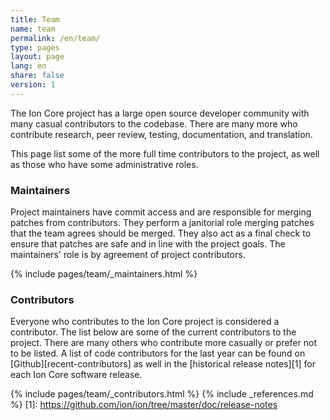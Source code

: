 ```yaml
---
title: Team
name: team
permalink: /en/team/
type: pages
layout: page
lang: en
share: false
version: 1
---
```

The Ion Core project has a large open source developer community with many casual contributors to the codebase.
There are many more who contribute research, peer review, testing, documentation, and translation.

This page list some of the more full time contributors to the project, as well as those who have some administrative roles.

### Maintainers
      
Project maintainers have commit access and are responsible for merging patches from contributors. They perform a janitorial role merging patches that the team agrees should be merged. They also act as a final check to ensure that patches are safe and in line with the project goals. The maintainers' role is by agreement of project contributors.  

{% include pages/team/_maintainers.html %}

### Contributors

Everyone who contributes to the Ion Core project is considered a contributor. The list below are some of the current contributors to the project. There are many others who contribute more casually or prefer not to be listed. A list of code contributors for the last year can be found on [Github][recent-contributors] as well in the [historical release notes][1] for each Ion Core software release.

{% include pages/team/_contributors.html %}
{% include _references.md %}
[1]: https://github.com/ion/ion/tree/master/doc/release-notes
